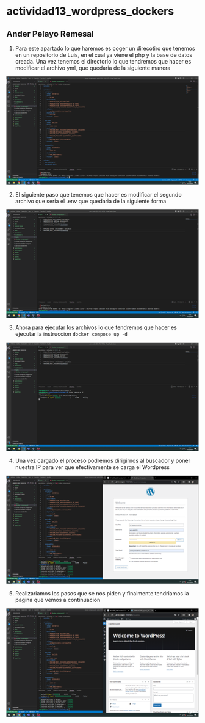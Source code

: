 # actividad13_wordpress_dockers
## Ander Pelayo Remesal

1. Para este apartado lo que haremos es coger un direcotiro que tenemos en un repositorio de Luis, en el cual ya viene el php y la base de datos creada. Una vez tenemos el directorio lo que tendremos que hacer es modificar el archivo yml, que quedaria de la siguiente manera

![Imagen](img/1.PNG)   

2. El siguiente paso que tenemos que hacer es modificar el segundo archivo que seria el .env que quedaria de la siguiente forma   

![Imagen](img/2.PNG)   

3. Ahora para ejecutar los archivos lo que tendremos que hacer es ejecutar la instruccion `docker compose up -d`

![Imagen](img/3.PNG)   

4. Una vez cargado el proceso podremos dirigirnos al buscador y poner nuestra IP para ver que efectivamente se carga el Wordpress

![Imagen](img/4.PNG)   

5. Realizariamos los pasos que se nos piden y finalmente tendriamos la pagina que vemos a continuacion

![Imagen](img/5.PNG)   